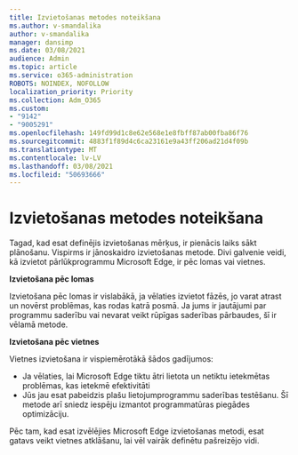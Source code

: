 ```yaml
---
title: Izvietošanas metodes noteikšana
ms.author: v-smandalika
author: v-smandalika
manager: dansimp
ms.date: 03/08/2021
audience: Admin
ms.topic: article
ms.service: o365-administration
ROBOTS: NOINDEX, NOFOLLOW
localization_priority: Priority
ms.collection: Adm_O365
ms.custom:
- "9142"
- "9005291"
ms.openlocfilehash: 149fd99d1c8e62e568e1e8fbff87ab00fba86f76
ms.sourcegitcommit: 4883f1f89d4c6ca23161e9a43ff206ad21d4f09b
ms.translationtype: MT
ms.contentlocale: lv-LV
ms.lasthandoff: 03/08/2021
ms.locfileid: "50693666"
---
```

# <a name="determine-your-deployment-method"></a>Izvietošanas metodes noteikšana

Tagad, kad esat definējis izvietošanas mērķus, ir pienācis laiks sākt plānošanu. Vispirms ir jānoskaidro izvietošanas metode. Divi galvenie veidi, kā izvietot pārlūkprogrammu Microsoft Edge, ir pēc lomas vai vietnes.

**Izvietošana pēc lomas**

Izvietošana pēc lomas ir vislabākā, ja vēlaties izvietot fāzēs, jo varat atrast un novērst problēmas, kas rodas katrā posmā. Ja jums ir jautājumi par programmu saderību vai nevarat veikt rūpīgas saderības pārbaudes, šī ir vēlamā metode.

**Izvietošana pēc vietnes**

Vietnes izvietošana ir vispiemērotākā šādos gadījumos:
- Ja vēlaties, lai Microsoft Edge tiktu ātri lietota un netiktu ietekmētas problēmas, kas ietekmē efektivitāti
- Jūs jau esat pabeidzis plašu lietojumprogrammu saderības testēšanu. Šī metode arī sniedz iespēju izmantot programmatūras piegādes optimizāciju.

Pēc tam, kad esat izvēlējies Microsoft Edge izvietošanas metodi, esat gatavs veikt vietnes atklāšanu, lai vēl vairāk definētu pašreizējo vidi.
